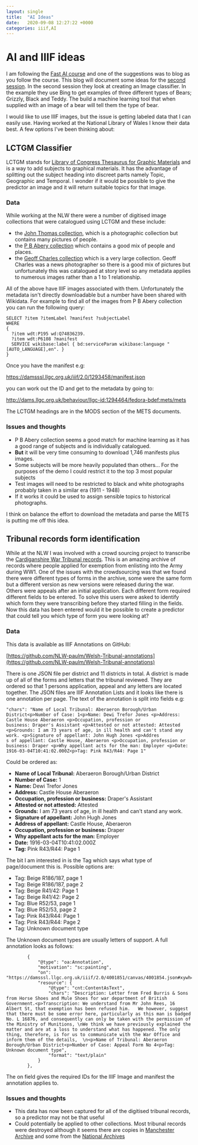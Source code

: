 ```yaml
---
layout: single
title:  "AI Ideas"
date:   2020-09-08 12:27:22 +0000
categories: iiif,AI
---
```


# AI and IIIF ideas

I am following the [Fast AI course](https://course.fast.ai/) and one of the suggestions was to blog as you follow the course. This blog will document some ideas for the [second session](https://course.fast.ai/videos/?lesson=2). In the second session they look at creating an Image classifier. In the example they use Bing to get examples of three different types of Bears; Grizzly, Black and Teddy. The build a machine learning tool that when supplied with an image of a bear will tell them the type of bear. 

I would like to use IIIF images, but the issue is getting labeled data that I can easily use. Having worked at the National Library of Wales I know their data best. A few options I've been thinking about:

## LCTGM Classifier 

LCTGM stands for [Library of Congress Thesaurus for Graphic Materials](https://www.loc.gov/rr/print/tgm1/) and is a way to add subjects to graphical materials. It has the advantage of splitting out the subject heading into discreet parts namely Topic, Geographic and Temporal. I wonder if it would be possible to give the predictor an image and it will return suitable topics for that image. 

### Data

While working at the NLW there were a number of digitised image collections that were catalogued using LCTGM and these include:

 * the [John Thomas collection](https://www.library.wales/discover/digital-gallery/photographs/john-thomas), which is a photographic collection but contains many pictures of people.
 * the [P B Abery collection](https://www.library.wales/discover/digital-gallery/photographs/p-b-abery) which contains a good mix of people and places. 
 * the [Geoff Charles collection](https://www.library.wales/discover/digital-gallery/photographs/geoff-charles) which is a very large collection. Geoff Charles was a news photographer so there is a good mix of pictures but unfortunately this was catalogued at story level so any metadata applies to numerous images rather than a 1 to 1 relationship. 

All of the above have IIIF images associated with them. Unfortunately the metadata isn't directly downloadable but a number have been shared with Wikidata. For example to find all of the images from P B Abery collection you can run the following query:

```
SELECT ?item ?itemLabel ?manifest ?subjectLabel
WHERE 
{
  ?item wdt:P195 wd:Q74836239.
  ?item wdt:P6108 ?manifest
  SERVICE wikibase:label { bd:serviceParam wikibase:language "[AUTO_LANGUAGE],en". }
}
```

Once you have the manifest e.g:

https://damsssl.llgc.org.uk/iiif/2.0/1293458/manifest.json

you can work out the ID and get to the metadata by going to:

http://dams.llgc.org.uk/behaviour/llgc-id:1294464/fedora-bdef:mets/mets

The LCTGM headings are in the MODS section of the METS documents. 

### Issues and thoughts

 * P B Abery collection seems a good match for machine learning as it has a good range of subjects and is individually catalogued. 
 * **But** it will be very time consuming to download 1,746 manifests plus images. 
 * Some subjects will be more heavily populated than others... For the purposes of the demo I could restrict it to the top 3 most popular subjects
 * Test images will need to be restricted to black and white photographs probably taken in a similar era (1911 - 1948)
 * If it works it could be used to assign sensible topics to historical photographs. 

I think on balance the effort to download the metadata and parse the METS is putting me off this idea.  

## Tribunal records form identification

While at the NLW I was involved with a crowd sourcing project to transcribe the [Cardiganshire War Tribunal records](https://www.library.wales/discover/digital-gallery/archives/cardiganshire-great-war-tribunal-appeals-records#?c=&m=&s=&cv=&xywh=-2068%2C-1%2C7731%2C5641). This is an amazing archive of records where people applied for exemption from enlisting into the Army during WW1. One of the issues with the crowdsourcing was that we found there were different types of forms in the archive, some were the same form but a different version as new versions were released during the war. Others were appeals after an initial application. Each different form required different fields to be entered. To solve this users were asked to identify which form they were transcribing before they started filling in the fields. Now this data has been entered would it be possible to create a predictor that could tell you which type of form you were looking at? 

### Data

This data is available as IIIF Annotations on GitHub:

[https://github.com/NLW-paulm/Welsh-Tribunal-annotations](https://github.com/NLW-paulm/Welsh-Tribunal-annotations)

There is one JSON file per district and 11 districts in total. A district is made up of all of the forms and letters that the tribunal reviewed. They are ordered so that 1 persons application, appeal and any letters are located together. The JSON files are IIIF Annotation Lists and it looks like there is one annotation per page. The text of the annotation is split into fields e.g:

```
"chars": "Name of Local Tribunal: Aberaeron Borough/Urban District<p>Number of Case: 1<p>Name: Dewi Trefor Jones <p>Address: Castle House Aberaeron <p>Occupation, profession or 
business: Draper's Assistant <p>Attested or not attested: Attested <p>Grounds: I am 73 years of age, in ill health and can't stand any work. <p>Signature of appellant: John Hugh Jones <p>Addres
s of appellant: Castle House, Aberaeron <p>Occupation, profession or business: Draper <p>Why appellant acts for the man: Employer <p>Date: 1916-03-04T10:41:02.000Z<p>Tag: Pink R43/R44: Page 1"
```

Could be ordered as:

 * **Name of Local Tribunal:** Aberaeron Borough/Urban District
 * **Number of Case:** 1
 * **Name:** Dewi Trefor Jones
 * **Address:** Castle House Aberaeron 
 * **Occupation, profession or business:** Draper's Assistant
 * **Attested or not attested:** Attested 
 * **Grounds:** I am 73 years of age, in ill health and can't stand any work. 
 * **Signature of appellant:** John Hugh Jones 
 * **Address of appellant:** Castle House, Aberaeron 
 * **Occupation, profession or business:** Draper 
 * **Why appellant acts for the man:** Employer 
 * **Date:** 1916-03-04T10:41:02.000Z
 * **Tag:** Pink R43/R44: Page 1

The bit I am interested in is the Tag which says what type of page/document this is. Possible options are:

 * Tag: Beige R186/187, page 1
 * Tag: Beige R186/187, page 2
 * Tag: Beige R41/42: Page 1
 * Tag: Beige R41/42: Page 2
 * Tag: Blue R52/53, page 1
 * Tag: Blue R52/53, page 2
 * Tag: Pink R43/R44: Page 1
 * Tag: Pink R43/R44: Page 2
 * Tag: Unknown document type

The Unknown document types are usually letters of support. A full annotation looks as follows:

```
        {
            "@type": "oa:Annotation",
            "motivation": "sc:painting",
            "on": "https://damsssl.llgc.org.uk/iiif/2.0/4001851/canvas/4001854.json#xywh=0,0,3497,4413",
            "resource": {
                "@type": "cnt:ContentAsText",
                "chars": "Description: Letter from Fred Burris & Sons from Horse Shoes and Mule Shoes for war department of British Government.<p>Transcription: We understand from Mr John Rees, 16 Albert St, that exemption has been refused him.   We however, suggest that there must be some error here, particularly as this man is badged No. L 16876, and consequently can only be taken with the permission of the Ministry of Munitions, \nWe think we have previously explained the matter and are at a loss to understand what has happened. The only thing, therefore, is for us to communicate with the War Office and inform them of the details,  \n<p>Name of Tribunal: Aberaeron Borough/Urban District<p>Number of Case: Appeal Form No 4<p>Tag: Unknown document type",
                "format": "text/plain"
            }
        },
```

The on field gives the required IDs for the IIIF Image and manifest the annotation applies to. 

### Issues and thoughts
 
 * This data has now been captured for all of the digitised tribunal records, so a predictor may not be that useful
 * Could potentially be applied to other collections. Most tribunal records were destroyed although it seems there are copies in [Manchester Archive](https://www.flickr.com/photos/manchesterarchiveplus/albums/72157632619308865/) and some from the [National Archives](https://discovery.nationalarchives.gov.uk/details/r/C14091136)
